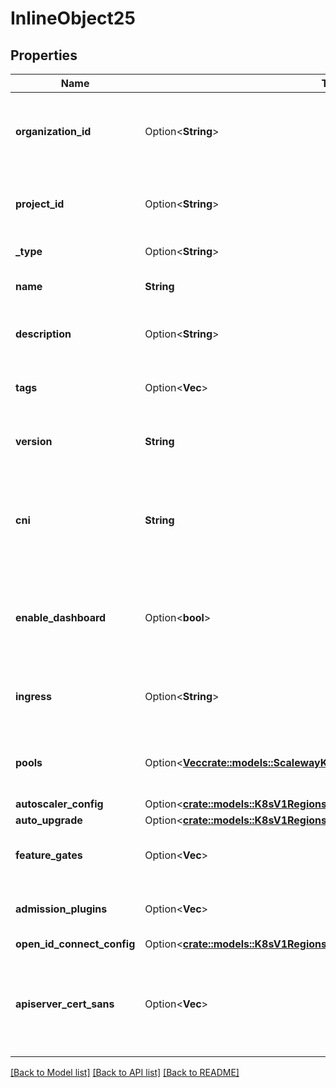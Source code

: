 # InlineObject25

## Properties

Name | Type | Description | Notes
------------ | ------------- | ------------- | -------------
**organization_id** | Option<**String**> | The organization ID where the cluster will be created | [optional]
**project_id** | Option<**String**> | The project ID where the cluster will be created | [optional]
**_type** | Option<**String**> | The type of the cluster | [optional]
**name** | **String** | The name of the cluster | 
**description** | Option<**String**> | The description of the cluster | [optional]
**tags** | Option<**Vec<String>**> | The tags associated with the cluster | [optional]
**version** | **String** | The Kubernetes version of the cluster | 
**cni** | **String** | The Container Network Interface (CNI) plugin that will run in the cluster | [default to Cni_UnknownCni]
**enable_dashboard** | Option<**bool**> | The enablement of the Kubernetes Dashboard in the cluster | [optional]
**ingress** | Option<**String**> | The Ingress Controller that will run in the cluster | [optional][default to Ingress_UnknownIngress]
**pools** | Option<[**Vec<crate::models::ScalewayK8sV1CreateClusterRequestPoolConfig>**](scaleway.k8s.v1.CreateClusterRequest.PoolConfig.md)> | The pools to be created along with the cluster | [optional]
**autoscaler_config** | Option<[**crate::models::K8sV1RegionsRegionClustersAutoscalerConfig**](_k8s_v1_regions__region__clusters_autoscaler_config.md)> |  | [optional]
**auto_upgrade** | Option<[**crate::models::K8sV1RegionsRegionClustersAutoUpgrade**](_k8s_v1_regions__region__clusters_auto_upgrade.md)> |  | [optional]
**feature_gates** | Option<**Vec<String>**> | List of feature gates to enable | [optional]
**admission_plugins** | Option<**Vec<String>**> | List of admission plugins to enable | [optional]
**open_id_connect_config** | Option<[**crate::models::K8sV1RegionsRegionClustersOpenIdConnectConfig**](_k8s_v1_regions__region__clusters_open_id_connect_config.md)> |  | [optional]
**apiserver_cert_sans** | Option<**Vec<String>**> | Additional Subject Alternative Names for the Kubernetes API server certificate | [optional]

[[Back to Model list]](../README.md#documentation-for-models) [[Back to API list]](../README.md#documentation-for-api-endpoints) [[Back to README]](../README.md)


